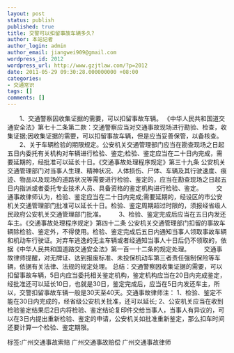 ```yaml
---
layout: post
status: publish
published: true
title: 交警可以扣留事故车辆多久?
author: 本站记者
author_login: admin
author_email: jiangwei909@gmail.com
wordpress_id: 2012
wordpress_url: http://www.gzjtlaw.com/?p=2012
date: 2011-05-29 09:30:28.000000000 +08:00
categories:
- 交通常识
tags: []
comments: []
---
```

　　1、交通警察因收集证据的需要，可以扣留事故车辆。 《中华人民共和国道交通安全法》第七十二条第二款：交通警察应当对交通事故现场进行勘验、检查，收集证据;因收集证据的需要，可以扣留事故车辆，但是应当妥善保管，以备核查。　　2、关于车辆检验的期限规定。公安机关交通管理部门应当在勘查现场之日起五日内委托有关机构对车辆进行检验、鉴定;检验、鉴定应当在二十日内完成，需要延期的，经批准可以延长十日。《交通事故处理程序规定》第三十九条 公安机关交通管理部门对当事人生理、精神状况、人体损伤、尸体、车辆及其行驶速度、痕迹、物品以及现场的道路状况等需要进行检验、鉴定的，应当在勘查现场之日起五日内指派或者委托专业技术人员、具备资格的鉴定机构进行检验、鉴定。　　交通事故律师认为，检验、鉴定应当在二十日内完成;需要延期的，经设区的市公安机关交通管理部门批准可以延长十日。检验、鉴定周期超过时限的，须报经省级人民政府公安机关交通管理部门批准。　　3、检验、鉴定完成后应当在五日内发还车主。《交通事故处理程序规定》第四十二条 公安机关交通管理部门扣留的事故车辆除检验、鉴定外，不得使用。检验、鉴定完成后五日内通知当事人领取事故车辆和机动车行驶证。对弃车逃逸的无主车辆或者经通知当事人十日后仍不领取的，依据《中华人民共和国道路交通安全法》第一百一十二条的规定处理。　　交通事故律师提醒，对无牌证、达到报废标准、未投保机动车第三者责任强制保险等车辆，依据有关法律、法规的规定处理。 总结：交通警察因收集证据的需要，可以扣留事故车辆，5日内应当委托相关鉴定机构，鉴定机构应当在20日内完成鉴定，经批准还可以延长10日，也就是30日，鉴定完成后，应当在5日内发还车主，所以，交警扣留事故车辆一般是30天至40天。交通事故律师注： 1、检验、鉴定不能在30日内完成的，经省级公安机关批准，还可以延长; 2、公安机关应当在收到检验鉴定结果后2日内将检验、鉴定结论复印件交给当事人，当事人有异议的，可以在3日内提出重新检验、鉴定的申请，公安机关如批准重新鉴定，那么扣车时间还要计算一个检验、鉴定期限。标签:广州交通事故索赔 广州交通事故赔偿 广州交通事故律师
